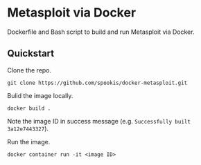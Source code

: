 # Metasploit via Docker

Dockerfile and Bash script to build and run Metasploit via Docker.

## Quickstart

Clone the repo.

`git clone https://github.com/spookis/docker-metasploit.git`

Bulid the image locally.

`docker build .`

Note the image ID in success message (e.g. `Successfully built 3a12e7443327`).

Run the image.

`docker container run -it <image ID>`
